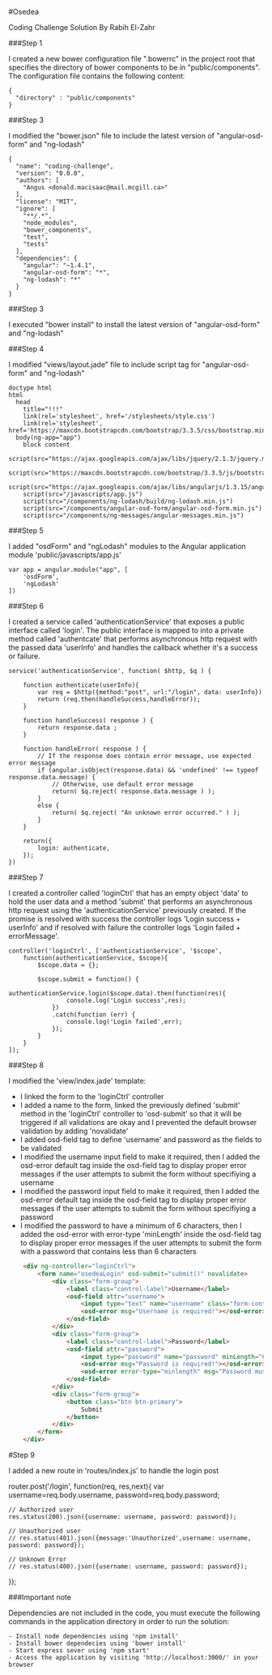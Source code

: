 #Osedea

Coding Challenge Solution By Rabih El-Zahr

###Step 1

I created a new bower configuration file ".bowerrc" in the project root that specifies the directory of bower components to be in "public/components". The configuration file contains the following content:

	{
	  "directory" : "public/components"
	}

###Step 3

I modified the "bower.json" file to include the latest version of "angular-osd-form" and "ng-lodash"

	{
	  "name": "coding-challenge",
	  "version": "0.0.0",
	  "authors": [
	    "Angus <donald.macisaac@mail.mcgill.ca>"
	  ],
	  "license": "MIT",
	  "ignore": [
	    "**/.*",
	    "node_modules",
	    "bower_components",
	    "test",
	    "tests"
	  ],
	  "dependencies": {
	    "angular": "~1.4.1",
	    "angular-osd-form": "*",
	    "ng-lodash": "*"
	  }
	}

###Step 3

I executed "bower install" to install the latest version of "angular-osd-form" and "ng-lodash"

###Step 4

I modified "views/layout.jade" file to include script tag for "angular-osd-form" and "ng-lodash" 

	doctype html
	html
	  head
	    title="!!!"
	    link(rel='stylesheet', href='/stylesheets/style.css')
	    link(rel='stylesheet', href='https://maxcdn.bootstrapcdn.com/bootstrap/3.3.5/css/bootstrap.min.css')
	  body(ng-app="app")
	    block content
	    script(src="https://ajax.googleapis.com/ajax/libs/jquery/2.1.3/jquery.min.js")
	    script(src="https://maxcdn.bootstrapcdn.com/bootstrap/3.3.5/js/bootstrap.min.js")
	    script(src="https://ajax.googleapis.com/ajax/libs/angularjs/1.3.15/angular.min.js")
	    script(src="/javascripts/app.js")
	    script(src="/components/ng-lodash/build/ng-lodash.min.js")
	    script(src="/components/angular-osd-form/angular-osd-form.min.js")
	    script(src="/components/ng-messages/angular-messages.min.js")

###Step 5

I added "osdForm" and "ngLodash" modules to the Angular application module 'public/javascripts/app.js'

    var app = angular.module("app", [
    	'osdForm',
    	'ngLodash'
    ])

###Step 6

I created a service called 'authenticationService' that exposes a public interface called 'login'. The public interface is mapped to into a private method called 'authentcate' that performs asynchronous http request with the passed data 'userInfo' and handles the callback whether it's a success or failure.

    service('authenticationService', function( $http, $q ) {
	   
	    function authenticate(userInfo){
	    	var req = $http({method:"post", url:"/login", data: userInfo})
	    	return (req.then(handleSuccess,handleError));
	    }

	    function handleSuccess( response ) {
	        return response.data ;
	    }

	    function handleError( response ) {
	    	// If the response does contain error message, use expected error message 
	        if (angular.isObject(response.data) && 'undefined' !== typeof response.data.message) {
	        	// Otherwise, use default error message
	        	return( $q.reject( response.data.message ) );
	        }
	        else {
            	return( $q.reject( "An unknown error occurred." ) );
	        }
	    }

	    return({
	        login: authenticate,
	    });
	})

###Step 7

I created a controller called 'loginCtrl' that has an empty object 'data' to hold the user data and a method 'submit' that performs an asynchronous http request using the 'authenticationService' previously created. If the promise is resolved with success the controller logs 'Login success + userInfo' and if resolved with failure the controller logs 'Login failed + errorMessage'. 

	controller('loginCtrl', ['authenticationService', '$scope', 
		function(authenticationService, $scope){
			$scope.data = {};

			$scope.submit = function() {
				authenticationService.login($scope.data).then(function(res){
					console.log('Login success',res);
				})
				.catch(function (err) {
					console.log('Login failed',err);
				}); 
			}
		}
	]);

###Step 8

I modified the 'view/index.jade' template:
 - I linked the form to the 'loginCtrl' controller
 - I added a name to the form, linked the previously defined 'submit' method in the 'loginCtrl' controller to 'osd-submit' so that it will be triggered if all validations are okay and I prevented the default browser validation by adding 'novalidate'
 - I added osd-field tag to define 'username' and password as the fields to be validated
 - I modified the username input field to make it required, then I added the osd-error default tag inside the osd-field tag to display proper error messages if the user attempts to submit the form without specifiying a username
 - I modified the password input field to make it required, then I added the osd-error default tag inside the osd-field tag to display proper error messages if the user attempts to submit the form without specifiying a password 
 - I modified the password to have a minimum of 6 characters, then I added the osd-error with error-type 'minLength' inside the osd-field tag to display proper error messages if the user attempts to submit the form with a password that contains less than 6 characters

```html
    <div ng-controller="loginCtrl">
        <form name="osedeaLogin" osd-submit="submit()" novalidate>
            <div class="form-group">
                <label class="control-label">Username</label>
                <osd-field attr="username">
                    <input type="text" name="username" class="form-control" ng-model="data.username" required="required" />
                    <osd-error msg="Username is required!"></osd-error>
                </osd-field>
            </div>
            <div class="form-group">
                <label class="control-label">Password</label>
                <osd-field attr="password">
                    <input type="password" name="password" minLength="6" maxlength="12" class="form-control" ng-model="data.password" required="required" />
                    <osd-error msg="Password is required!"></osd-error>
                    <osd-error error-type="minlength" msg="Password must contain atleast 6 characters"></osd-error>
                </osd-field>
            </div>
            <div class="form-group">
                <button class="btn btn-primary">
                    Submit
                </button>
            </div>
        </form>
    </div>
```

#Step 9

I added a new route in 'routes/index.js' to handle the login post

router.post('/login', function(req, res,next){
	var username=req.body.username,
		password=req.body.password;

	// Authorized user
	res.status(200).json({username: username, password: password});

	// Unauthorized user
	// res.status(401).json({message:'Unauthorized',username: username, password: password});

	// Unknown Error
	// res.status(400).json({username: username, password: password});
});

###Important note

Dependencies are not included in the code, you must execute the following commands in the application directory in order to run the solution:

    - Install node dependencies using 'npm install'
    - Install bower dependecies using 'bower install'
    - Start express sever using 'npm start'
    - Access the application by visiting 'http://localhost:3000/' in your browser
